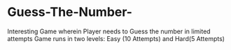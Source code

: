# Guess-The-Number-
Interesting Game wherein Player needs to Guess the number in limited attempts
Game runs in two levels: Easy (10 Attempts) and Hard(5 Attempts)
